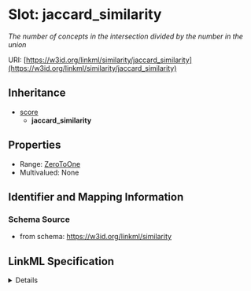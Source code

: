 # Slot: jaccard_similarity
_The number of concepts in the intersection divided by the number in the union_


URI: [https://w3id.org/linkml/similarity/jaccard_similarity](https://w3id.org/linkml/similarity/jaccard_similarity)




## Inheritance

* [score](score.md)
    * **jaccard_similarity**





## Properties

* Range: [ZeroToOne](ZeroToOne.md)
* Multivalued: None







## Identifier and Mapping Information







### Schema Source


* from schema: https://w3id.org/linkml/similarity




## LinkML Specification

<details>
```yaml
name: jaccard_similarity
description: The number of concepts in the intersection divided by the number in the
  union
from_schema: https://w3id.org/linkml/similarity
rank: 1000
is_a: score
alias: jaccard_similarity
domain_of:
- TermPairwiseSimilarity
range: ZeroToOne

```
</details>